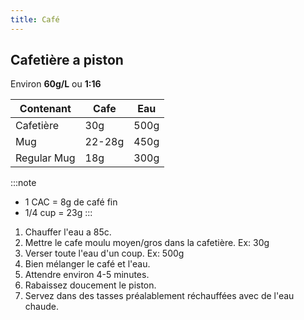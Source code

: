 ```yaml
---
title: Café
---
```


## Cafetière a piston

Environ **60g/L** ou **1:16**

|  Contenant  |  Cafe  | Eau  |
|-------------|--------|------|
| Cafetière   | 30g    | 500g |
| Mug         | 22-28g | 450g |
| Regular Mug | 18g    | 300g |

:::note
- 1 CAC = 8g de café fin
- 1/4 cup = 23g
:::

1. Chauffer l'eau a 85c.
1. Mettre le cafe moulu moyen/gros dans la cafetière. Ex: 30g
1. Verser toute l'eau d'un coup. Ex: 500g
1. Bien mélanger le café et l'eau.
1. Attendre environ 4-5 minutes.
1. Rabaissez doucement le piston.
1. Servez dans des tasses préalablement réchauffées avec de l'eau chaude.
